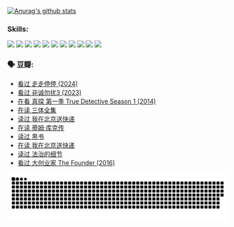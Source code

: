 
[![Anurag's github stats](https://github-readme-stats.vercel.app/api?username=w940853815)](https://github.com/anuraghazra/github-readme-stats)

### Skills:

<code><img height="32" src="https://cdn.jsdelivr.net/npm/simple-icons@v5/icons/python.svg"></code>
<code><img height="32" src="https://cdn.jsdelivr.net/npm/simple-icons@v5/icons/javascript.svg"></code>
<code><img height="32" src="https://cdn.jsdelivr.net/npm/simple-icons@v5/icons/django.svg"></code>
<code><img height="32" src="https://cdn.jsdelivr.net/npm/simple-icons@v5/icons/flask.svg"></code>
<code><img height="32" src="https://cdn.jsdelivr.net/npm/simple-icons@v5/icons/vuetify.svg"></code>
<code><img height="32" src="https://cdn.jsdelivr.net/npm/simple-icons@v5/icons/git.svg"></code>
<code><img height="32" src="https://cdn.jsdelivr.net/npm/simple-icons@v5/icons/docker.svg"></code>
<code><img height="32" src="https://cdn.jsdelivr.net/npm/simple-icons@v5/icons/postgresql.svg"></code>
<code><img height="32" src="https://cdn.jsdelivr.net/npm/simple-icons@v5/icons/elasticsearch.svg"></code>
<code><img height="32" src="https://cdn.jsdelivr.net/npm/simple-icons@v5/icons/macos.svg"></code>
<code><img height="32" src="https://cdn.jsdelivr.net/npm/simple-icons@v5/icons/linux.svg"></code>

### 🗣 豆瓣:

<!-- DOUBAN-ACTIVITIES:START -->
- [看过 走走停停‎ (2024)](https://www.douban.com/people/136069238/status/4684430230/?_i=23948528)
- [看过 非诚勿扰3‎ (2023)](https://www.douban.com/people/136069238/status/4676324100/?_i=23948528)
- [在看 真探 第一季 True Detective Season 1‎ (2014)](https://www.douban.com/people/136069238/status/4673382852/?_i=23948528)
- [在读 三体全集](https://www.douban.com/people/136069238/status/4672842521/?_i=23948528)
- [读过 我在北京送快递](https://www.douban.com/people/136069238/status/4672842036/?_i=23948528)
- [在读 蒂姆·库克传](https://www.douban.com/people/136069238/status/4663517053/?_i=23948528)
- [读过 黑书](https://www.douban.com/people/136069238/status/4663516022/?_i=23948528)
- [在读 我在北京送快递](https://www.douban.com/people/136069238/status/4658098365/?_i=23948528)
- [读过 法治的细节](https://www.douban.com/people/136069238/status/4657347558/?_i=23948528)
- [看过 大创业家 The Founder‎ (2016)](https://www.douban.com/people/136069238/status/4649667693/?_i=23948528)
<!-- DOUBAN-ACTIVITIES:END -->


![Snake animation](https://raw.githubusercontent.com/w940853815/w940853815/output/github-contribution-grid-snake.svg)

<!--
**w940853815/w940853815** is a ✨ _special_ ✨ repository because its `README.md` (this file) appears on your GitHub profile.

Here are some ideas to get you started:

- 🔭 I’m currently working on ...
- 🌱 I’m currently learning ...
- 👯 I’m looking to collaborate on ...
- 🤔 I’m looking for help with ...
- 💬 Ask me about ...
- 📫 How to reach me: ...
- 😄 Pronouns: ...
- ⚡ Fun fact: ...
-->
